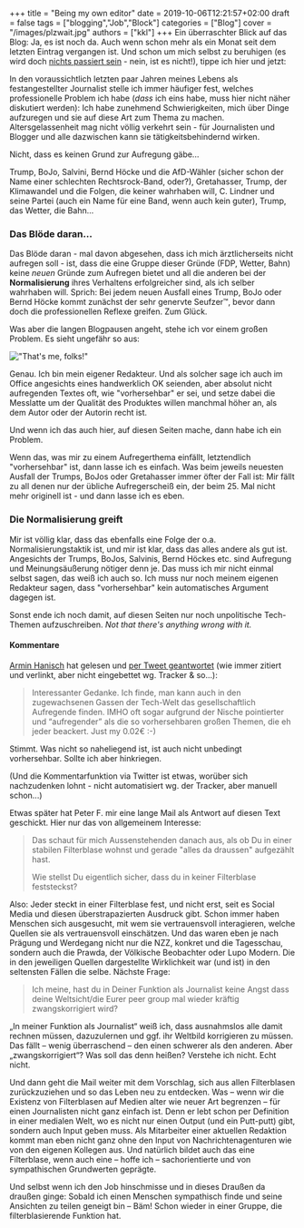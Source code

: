+++
title = "Being my own editor"
date = 2019-10-06T12:21:57+02:00
draft = false
tags = ["blogging","Job","Block"]
categories = ["Blog"]
cover = "/images/plzwait.jpg"
authors = ["kkl"]
+++
Ein überraschter Blick auf das Blog: Ja, es ist noch da. Auch wenn schon mehr als ein Monat seit dem letzten Eintrag vergangen ist. Und schon um mich selbst zu beruhigen (es wird doch [nichts passiert sein](../entschuldigungszettel) - nein, ist es nicht!), tippe ich hier und jetzt:

In den voraussichtlich letzten paar Jahren meines Lebens als festangestellter Journalist stelle ich immer häufiger fest, welches professionelle Problem ich habe (*dass* ich eins habe, muss hier nicht näher diskutiert werden): Ich habe zunehmend Schwierigkeiten, mich über Dinge aufzuregen und sie auf diese Art zum Thema zu machen. Altersgelassenheit mag nicht völlig verkehrt sein - für Journalisten und Blogger und alle dazwischen kann sie tätigkeitsbehindernd wirken.

Nicht, dass es keinen Grund zur Aufregung gäbe...

Trump, BoJo, Salvini, Bernd Höcke und die AfD-Wähler (sicher schon der Name einer schlechten Rechtsrock-Band, oder?), Gretahasser, Trump, der Klimawandel und die Folgen, die keiner wahrhaben will, C. Lindner und seine Partei (auch ein Name für eine Band, wenn auch kein guter), Trump, das Wetter, die Bahn...

### Das Blöde daran...

Das Blöde daran - mal davon abgesehen, dass ich mich ärztlicherseits nicht aufregen soll - ist, dass die eine Gruppe dieser Gründe (FDP, Wetter, Bahn) keine *neuen* Gründe zum Aufregen bietet und all die anderen bei der **Normalisierung** ihres Verhaltens erfolgreicher sind, als ich selber wahrhaben will. Sprich: Bei jedem neuen Ausfall eines Trump, BoJo oder Bernd Höcke kommt zunächst der sehr genervte Seufzer&trade;, bevor dann doch die professionellen Reflexe greifen. Zum Glück.

Was aber die langen Blogpausen angeht, stehe ich vor einem großen Problem. Es sieht ungefähr so aus:

!["That's me, folks!"](/images/blueme.jpg)

Genau. Ich bin mein eigener Redakteur. Und als solcher sage ich auch im Office angesichts eines handwerklich OK seienden, aber absolut nicht aufregenden Textes oft, wie "vorhersehbar" er sei, und setze dabei die Messlatte um der Qualität des Produktes willen manchmal höher an, als dem Autor oder der Autorin recht ist.

Und wenn ich das auch hier, auf diesen Seiten mache, dann habe ich ein Problem.

Wenn das, was mir zu einem Aufregerthema einfällt, letztendlich "vorhersehbar" ist, dann lasse ich es einfach. Was beim jeweils neuesten Ausfall der Trumps, BoJos oder Gretahasser immer öfter der Fall ist: Mir fällt zu all denen nur der übliche Aufregerscheiß ein, der beim 25. Mal nicht mehr originell ist - und dann lasse ich es eben.

### Die Normalisierung greift

Mir ist völlig klar, dass das ebenfalls eine Folge der o.a. Normalisierungstaktik ist, und mir ist klar, dass das alles andere als gut ist. Angesichts der Trumps, BoJos, Salvinis, Bernd Höckes etc. sind Aufregung und Meinungsäußerung nötiger denn je. Das muss ich mir nicht einmal selbst sagen, das weiß ich auch so. Ich muss nur noch meinem eigenen Redakteur sagen, dass "vorhersehbar" kein automatisches Argument dagegen ist.

Sonst ende ich noch damit, auf diesen Seiten nur noch unpolitische Tech-Themen aufzuschreiben. *Not that there's anything wrong with it.*

#### Kommentare

[Armin Hanisch](https://twitter.com/DerLinkshaender) hat gelesen und [per Tweet geantwortet](https://twitter.com/DerLinkshaender/status/1180830760443502599) (wie immer zitiert und verlinkt, aber nicht eingebettet wg. Tracker & so...):

> Interessanter Gedanke. Ich finde, man kann auch in den zugewachsenen Gassen der Tech-Welt das gesellschaftlich Aufregende finden. IMHO oft sogar aufgrund der Nische pointierter und “aufregender” als die so vorhersehbaren großen Themen, die eh jeder beackert. Just my 0.02€ :-)

Stimmt. Was nicht so naheliegend ist, ist auch nicht unbedingt vorhersehbar. Sollte ich aber hinkriegen.

(Und die Kommentarfunktion via Twitter ist etwas, worüber sich nachzudenken lohnt - nicht automatisiert wg. der Tracker, aber manuell schon...)

Etwas später hat Peter F. mir eine lange Mail als Antwort auf diesen Text geschickt. Hier nur das von allgemeinem Interesse:

> Das schaut für mich Aussenstehenden danach aus, als ob Du in einer stabilen Filterblase wohnst und gerade "alles da draussen" aufgezählt hast.
>
> Wie stellst Du eigentlich sicher, dass du in keiner Filterblase feststeckst?

Also: Jeder steckt in einer Filterblase fest, und nicht erst, seit es Social Media und diesen überstrapazierten Ausdruck gibt. Schon immer haben Menschen sich ausgesucht, mit wem sie vertrauensvoll interagieren, welche Quellen sie als vertrauensvoll einschätzen. Und das waren eben je nach Prägung und Werdegang nicht nur die NZZ, konkret und die Tagesschau, sondern auch die Prawda, der Völkische Beobachter oder Lupo Modern. Die in den jeweiligen Quellen dargestellte Wirklichkeit war (und ist) in den seltensten Fällen die selbe. Nächste Frage:

> Ich meine, hast du in Deiner Funktion als Journalist keine Angst dass deine Weltsicht/die Eurer peer group mal wieder kräftig zwangskorrigiert wird?

„In meiner Funktion als Journalist“ weiß ich, dass ausnahmslos alle damit rechnen müssen, dazuzulernen und ggf. ihr Weltbild korrigieren zu müssen. Das fällt – wenig überraschend – den einen schwerer als den anderen. Aber „zwangskorrigiert“? Was soll das denn heißen? Verstehe ich nicht. Echt nicht.

Und dann geht die Mail weiter mit dem Vorschlag, sich aus allen Filterblasen zurückzuziehen und so das Leben neu zu entdecken. Was – wenn wir die Existenz von Filterblasen auf Medien alter wie neuer Art begrenzen – für einen Journalisten nicht ganz einfach ist. Denn er lebt schon per Definition in einer medialen Welt, wo es nicht nur einen Output (und ein Putt-putt) gibt, sondern auch Input geben muss. Als Mitarbeiter einer aktuellen Redaktion kommt man eben nicht ganz ohne den Input von Nachrichtenagenturen wie von den eigenen Kollegen aus. Und natürlich bildet auch das eine Filterblase, wenn auch eine – hoffe ich – sachorientierte und von sympathischen Grundwerten geprägte.

Und selbst wenn ich den Job hinschmisse und in dieses Draußen da draußen ginge: Sobald ich einen Menschen sympathisch finde und seine Ansichten zu teilen geneigt bin – Bäm! Schon wieder in einer Gruppe, die filterblasierende Funktion hat.
